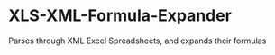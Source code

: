 XLS-XML-Formula-Expander
========================

Parses through XML Excel Spreadsheets, and expands their formulas
